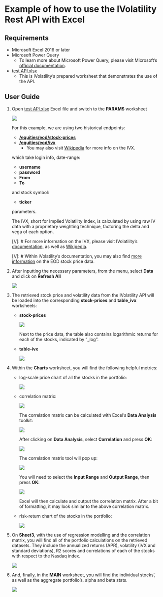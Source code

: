 # Example of how to use the IVolatility Rest API with Excel

## Requirements
- Microsoft Excel 2016 or later
- Microsoft Power Query 
   - To learn more about Microsoft Power Query, please visit Microsoft’s <a href="https://learn.microsoft.com/en-us/power-query/" target="_blank">official documentation</a>.
- [test API.xlsx](https://github.com/IVolatility-com/API-in-Excel/raw/main/test%20API.xlsx)
  - This is IVolatility’s prepared worksheet that demonstrates the use of the API.
## User Guide
   1. Open [test API.xlsx](https://github.com/IVolatility-com/API-in-Excel/raw/main/test%20API.xlsx) Excel file and switch to the **PARAMS** worksheet

         ![](images/001.png)

      For this example, we are using two historical endpoints:

      - <a href="https://redocly.github.io/redoc/?nocors&url=https://restapi.ivolatility.com/api-docs#tag/EOD-Equities/operation/EOD%20Equity%20Prices" target="_blank">**/equities/eod/stock-prices**</a>
      - <a href="https://redocly.github.io/redoc/?nocors&url=https://restapi.ivolatility.com/api-docs#tag/EOD-Equities/operation/EOD%20Equities%20IVX" target="_blank">**/equities/eod/ivx**</a>
        - You may also visit <a href="https://en.wikipedia.org/wiki/IVX" target="_blank">Wikipedia</a> for more info on the IVX.

      which take login info, date-range:

      - **username**
      - **password**
      - **From** 
      - **To**

      and stock symbol: 

      - **ticker** 

      parameters.

      The IVX, short for Implied Volatility Index, is calculated by using raw IV data with a proprietary weighting technique, factoring the delta and vega of each option.

      [//]: # For more information on the IVX, please visit IVolatility’s <a href="https://redocly.github.io/redoc/?nocors&url=https://restapi.ivolatility.com/api-docs#tag/EOD-Equities/operation/EOD%20Equities%20IVX" target="_blank">documentation</a>, as well as <a href="https://en.wikipedia.org/wiki/IVX" target="_blank">Wikipedia</a>.

      [//]: # Within IVolatility’s documentation, you may also find <a href="https://redocly.github.io/redoc/?nocors&url=https://restapi.ivolatility.com/api-docs#tag/EOD-Equities/operation/EOD%20Equity%20Prices" target="_blank">more information</a> on the EOD stock price data. 

   2. After inputting the necessary parameters, from the menu, select **Data** and click on **Refresh All**

         ![](images/002.png)

   3. The retrieved stock price and volatility data from the IVolatility API will be loaded into the corresponding **stock-prices** and **table\_ivx** worksheets:

      - **stock-prices**

         ![](images/003.png)

         Next to the price data, the table also contains logarithmic returns for each of the stocks, indicated by “\_log”.



      - **table-ivx**

         ![](images/004.png)

   4. Within the **Charts** worksheet, you will find the following helpful metrics:
   
      - log-scale price chart of all the stocks in the portfolio:

         ![](images/005.png)

      - correlation matrix:

         ![](images/006.png)


         The correlation matrix can be calculated with Excel’s **Data Analysis** toolkit:

         ![](images/007.png)


         After clicking on **Data Analysis**, select **Correlation** and press **OK**:

         ![](images/008.png)


         The correlation matrix tool will pop up:

         ![](images/009.png)


         You will need to select the **Input Range** and **Output Range**, then press **OK**:

         ![](images/010.png)


         Excel will then calculate and output the correlation matrix. After a bit of formatting, it may look similar to the above correlation matrix.

      - risk-return chart of the stocks in the portfolio:

         ![](images/011.png)


   5. On **Sheet3**, with the use of regression modelling and the correlation matrix, you will find all of the portfolio calculations on the retrieved datasets. They include the annualized returns (APR), volatility (IVX and standard deviations), R2 scores and correlations of each of the stocks with respect to the Nasdaq index.

         ![](images/012.png)

   6. And, finally, in the **MAIN** worksheet, you will find the individual stocks’, as well as the aggregate portfolio’s, alpha and beta stats.

         ![](images/013.png)

